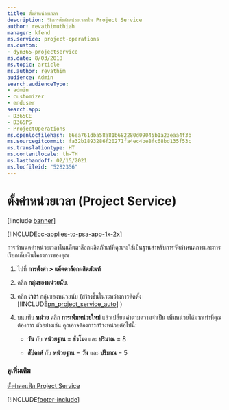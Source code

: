 ```yaml
---
title: ตั้งค่าหน่วยเวลา
description: วิธีการตั้งค่าหน่วยเวลาใน Project Service
author: revathimuthiah
manager: kfend
ms.service: project-operations
ms.custom:
- dyn365-projectservice
ms.date: 8/03/2018
ms.topic: article
ms.author: revathim
audience: Admin
search.audienceType:
- admin
- customizer
- enduser
search.app:
- D365CE
- D365PS
- ProjectOperations
ms.openlocfilehash: 66ea761dba58a81b682280d09045b1a23eaa4f3b
ms.sourcegitcommit: fa32b1893286f20271fa4ec4be8fc68bd135f53c
ms.translationtype: HT
ms.contentlocale: th-TH
ms.lasthandoff: 02/15/2021
ms.locfileid: "5282356"
---
```

# <a name="set-up-time-units-project-service"></a>ตั้งค่าหน่วยเวลา (Project Service)

[!include [banner](../includes/psa-now-project-operations.md)]

[!INCLUDE[cc-applies-to-psa-app-1x-2x](../includes/cc-applies-to-psa-app-1x-2x.md)]

การกำหนดค่าหน่วยเวลาในแค็ตตาล็อกผลิตภัณฑ์ที่คุณจะใช้เป็นฐานสำหรับการจัดกำหนดการและการเรียกเก็บเงินโครงการของคุณ  
  
1. ไปที่ **การตั้งค่า > แค็ตตาล็อกผลิตภัณฑ์**  
  
2. คลิก **กลุ่มของหน่วยนับ**.  
  
3. คลิก **เวลา** กลุ่มของหน่วยนับ (สร้างขึ้นในระหว่างการติดตั้ง [!INCLUDE[pn_project_service_auto](../includes/pn-project-service-auto.md)] )  
  
4. บนแท็บ **หน่วย** คลิก **การเพิ่มหน่วยใหม่** แล้วเปลี่ยนค่าตามความจำเป็น เพิ่มหน่วยได้มากเท่าที่คุณต้องการ ตัวอย่างเช่น คุณอาจต้องการสร้างหน่วยต่อไปนี้:  
  
   - **วัน** กับ **หน่วยฐาน** = **ชั่วโมง** และ **ปริมาณ** = 8  
  
   - **สัปดาห์** กับ **หน่วยฐาน** = **วัน** และ **ปริมาณ** = 5  
  
### <a name="see-also"></a>ดูเพิ่มเติม  
 [ตั้งค่าคอนฟิก Project Service](../psa/configure.md)


[!INCLUDE[footer-include](../includes/footer-banner.md)]